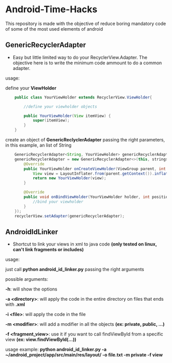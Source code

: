 # Android-Time-Hacks
This repository is made with the objective of reduce boring mandatory code of some of the most used elements of android

## GenericRecyclerAdapter
- Easy but little limited way to do your RecyclerView.Adapter. The objective here is to write the minimum code ammount to do a common adapter.

usage:

define your **ViewHolder**
``` java
    public class YourViewHolder extends RecyclerView.ViewHolder{

        //define your viewholder objects

        public YourViewHolder(View itemView) {
            super(itemView);
        }
    }
```

create an object of **GenericReclyclerAdapter** passing the right parameters, in this example, an list of String
``` java
    GenericRecyclerAdapter<String, YourViewHolder> genericRecyclerAdapter;
    genericRecyclerAdapter = new GenericRecyclerAdapter<>(this, strings, new GenericRecyclerAdapter.GenericRecyclerViewInterface<YourViewHolder>() {
        @Override
        public YourViewHolder onCreateViewHolder(ViewGroup parent, int viewType) {
            View view = LayoutInflater.from(parent.getContext()).inflate(R.layout.your_layout, parent, false);
            return new YourViewHolder(view);
        }

        @Override
        public void onBindViewHolder(YourViewHolder holder, int position) {
            //bind your viewholder
        }
    });
    recyclerView.setAdapter(genericRecyclerAdapter);
```


## AndroidIdLinker
- Shortcut to link your views in xml to java code **(only tested on linux, can't link fragments or includes)**

usage:

just call **python android_id_linker.py** passing the right arguments

possible arguments:

**-h**: will show the options

**-a \<directory>**: will apply the code in the entire directory on files that ends with **.xml**

**-i \<file>**: will apply the code in the file

**-m \<modifier>**: will add a modifier in all the objects **(ex: private, public, ...)**

**-f \<fragment_view>**: use it if you want to call findViewById from a specific view **(ex: view.findViewById(...))**


usage example: **python android_id_linker.py -a ~/android_project/app/src/main/res/layout/ -o file.txt -m private -f view**

